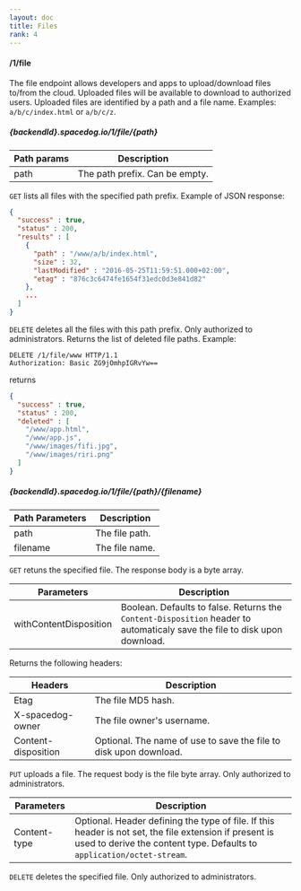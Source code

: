 ```yaml
---
layout: doc
title: Files
rank: 4
---
```


#### /1/file

The file endpoint allows developers and apps to upload/download files to/from the cloud.
Uploaded files will be available to download to authorized users. Uploaded files are identified by a path and a file name. Examples: `a/b/c/index.html` or `a/b/c/z`.

##### {backendId}.spacedog.io/1/file/{path}

Path params | Description
-------|------------
path | The path prefix. Can be empty.

`GET` lists all files with the specified path prefix. Example of JSON response:

```json
{
  "success" : true,
  "status" : 200,
  "results" : [
    {
      "path" : "/www/a/b/index.html",
      "size" : 32,
      "lastModified" : "2016-05-25T11:59:51.000+02:00",
      "etag" : "876c3c6474fe1654f31edc0d3e841d82"
    },
    ...
  ]
}
```

`DELETE` deletes all the files with this path prefix. Only authorized to administrators. Returns the list of deleted file paths. Example:

```http
DELETE /1/file/www HTTP/1.1
Authorization: Basic ZG9jOmhpIGRvYw==
```
returns

```json
{
  "success" : true,
  "status" : 200,
  "deleted" : [
    "/www/app.html",
    "/www/app.js",
    "/www/images/fifi.jpg",
    "/www/images/riri.png"
  ]
}
```

##### {backendId}.spacedog.io/1/file/{path}/{filename}

Path Parameters | Description
-------|------------
path | The file path.
filename | The file name.

`GET` retuns the specified file. The response body is a byte array.

Parameters | Description
-------|------------
withContentDisposition | Boolean. Defaults to false. Returns the `Content-Disposition` header to automaticaly save the file to disk upon download.

Returns the following headers:

Headers | Description
-------|------------
Etag | The file MD5 hash.
X-spacedog-owner | The file owner's username.
Content-disposition | Optional. The name of use to save the file to disk upon download.

`PUT` uploads a file. The request body is the file byte array. Only authorized to administrators.

Parameters | Description
-------|------------
Content-type | Optional. Header defining the type of file. If this header is not set, the file extension if present is used to derive the content type. Defaults to `application/octet-stream`.

`DELETE` deletes the specified file. Only authorized to administrators.
